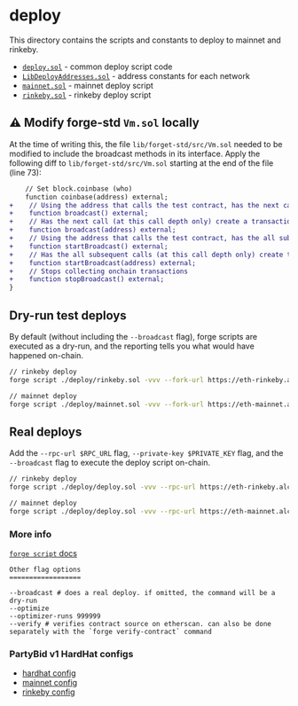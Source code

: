 # deploy

This directory contains the scripts and constants to deploy to mainnet and rinkeby.

- [`deploy.sol`](./deploy.sol) - common deploy script code
- [`LibDeployAddresses.sol`](./LibDeployAddresses.sol) - address constants for each network
- [`mainnet.sol`](./mainnet.sol) - mainnet deploy script
- [`rinkeby.sol`](./rinkeby.sol) - rinkeby deploy script

## ⚠️ Modify forge-std `Vm.sol` locally

At the time of writing this, the file `lib/forget-std/src/Vm.sol` needed to be modified to include the broadcast methods in its interface. Apply the following diff to `lib/forget-std/src/Vm.sol` starting at the end of the file (line 73):

```diff
    // Set block.coinbase (who)
    function coinbase(address) external;
+    // Using the address that calls the test contract, has the next call (at this call depth only) create a transaction that can later be signed and sent onchain
+    function broadcast() external;
+    // Has the next call (at this call depth only) create a transaction with the address provided as the sender that can later be signed and sent onchain
+    function broadcast(address) external;
+    // Using the address that calls the test contract, has the all subsequent calls (at this call depth only) create transactions that can later be signed and sent onchain
+    function startBroadcast() external;
+    // Has the all subsequent calls (at this call depth only) create transactions that can later be signed and sent onchain
+    function startBroadcast(address) external;
+    // Stops collecting onchain transactions
+    function stopBroadcast() external;
}

```

## Dry-run test deploys

By default (without including the `--broadcast` flag), forge scripts are executed as a dry-run, and the reporting tells you what would have happened on-chain.

```sh
// rinkeby deploy
forge script ./deploy/rinkeby.sol -vvv --fork-url https://eth-rinkeby.alchemyapi.io/v2/$ALCHEMY_API_KEY --optimize --optimizer-runs 999999

// mainnet deploy
forge script ./deploy/mainnet.sol -vvv --fork-url https://eth-mainnet.alchemyapi.io/v2/$ALCHEMY_API_KEY --optimize --optimizer-runs 999999
```

## Real deploys

Add the `--rpc-url $RPC_URL` flag, `--private-key $PRIVATE_KEY` flag, and the `--broadcast` flag to execute the deploy script on-chain.

```sh
// rinkeby deploy
forge script ./deploy/deploy.sol -vvv --rpc-url https://eth-rinkeby.alchemyapi.io/v2/$ALCHEMY_API_KEY --private-key $PRIVATE_KEY --broadcast --optimize --optimizer-runs 999999

// mainnet deploy
forge script ./deploy/deploy.sol -vvv --rpc-url https://eth-mainnet.alchemyapi.io/v2/$ALCHEMY_API_KEY --private-key $PRIVATE_KEY --broadcast --optimize --optimizer-runs 999999
```

### More info

[`forge script` docs](https://book.getfoundry.sh/reference/forge/forge-script.html?highlight=script#forge-script)

```
Other flag options
==================

--broadcast # does a real deploy. if omitted, the command will be a dry-run
--optimize
--optimizer-runs 999999
--verify # verifies contract source on etherscan. can also be done separately with the `forge verify-contract` command
```

### PartyBid v1 HardHat configs

- [hardhat config](https://github.com/PartyDAO/partybid/blob/main/hardhat.config.js)
- [mainnet config](https://github.com/PartyDAO/partybid/blob/main/deploy/configs/mainnet.json)
- [rinkeby config](https://github.com/PartyDAO/partybid/blob/main/deploy/configs/rinkeby.json)

